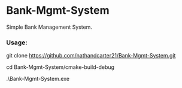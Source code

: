 ﻿# Bank-Mgmt-System
Simple Bank Management System.
### Usage:
git clone https://github.com/nathandcarter21/Bank-Mgmt-System.git

cd Bank-Mgmt-System/cmake-build-debug

.\Bank-Mgmt-System.exe

